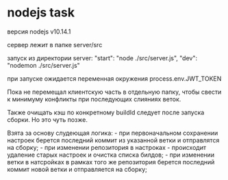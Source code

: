 # nodejs task

версия nodejs v10.14.1

сервер лежит в папке server/src

запуск из директории server:
    "start": "node ./src/server.js",
    "dev": "nodemon ./src/server.js"

при запуске ожидается переменная окружения process.env.JWT_TOKEN

Пока не перемещал клиентскую часть в отдельную папку, чтобы свести к минимуму конфликты при последующих слияниях веток.

Также очищать кэш по конкретному buildId следует после запуска сборки. Но это чуть позже.

Взята за основу слудеющая логика:
    - при первоначальном сохранении настроек берется последний коммит из указанной ветки и отправлятся на сборку;
    - при изменении репозитория в настроках - происходит удаление старых настроек и очистка списка билдов;
    - при изменении ветки в натсройках в рамках того же репозитория берется последний коммит новой ветки и отправляется на сборку;